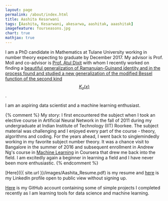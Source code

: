 ```yaml
---
layout: page
permalink: /about/index.html
title: Aashita Kesarwani
tags: [Aashita, Kesarwani, akesarwa, aashitak, aaashitak]
imagefeature: fourseasons.jpg
chart: true
mathjax: true
---
```

I am a PhD candidate in Mathematics at Tulane University working in number theory expecting to graduate by December 2017. My advisor is Prof. Moll and co-advisor is [Prof. Atul Dixit](https://sites.google.com/a/iitgn.ac.in/atuldixit/) with whom I recently worked on finding a [beautiful generalization of Ramanujan-Guinand identity and in the process found and studied a new generalization of the modified Bessel function of the second kind $$K_z(x)$$](https://arxiv.org/abs/1706.05363). 


I am an aspiring data scientist and a machine learning enthusiast. 

{% comment %} 
My story: I first encountered the subject when I took an elective course in Artificial Neural Network in the fall of 2011 during my undergraduate at Indian Institute of Technology (IIT) Roorkee. The subject material was challenging and I enjoyed every part of the course - theory, algorithms and coding. For the years ahead, I went back to singlemindedly working in my favorite subject number theory. It was a chance visit to Bangalore in the summer of 2016 and subsequent enrollment in Andrew Ng's course in [Machine Learning](https://www.coursera.org/learn/machine-learning) in Coursera that drew me back into the field. I am excitedly again a beginner in learning a field and I have never been more enthusiastic.
{% endcomment %}

[Here]({{ site.url }}/images/Aashita_Resume.pdf) is my resume and [here](https://www.linkedin.com/in/aashita-kesarwani) is my LinkedIn profile open to public view without signing up.

[Here](https://github.com/AashitaK) is my GitHub account containing some of simple projects I completed recently as I am learning tools for data science and machine learning.
